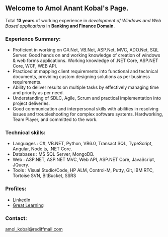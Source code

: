 ## Welcome to Amol Anant Kobal's Page.

Total **13 years** of working experience in _development of Windows and Web Based applications_ in **Banking and Finance Domain**.

### Experience Summary:  
- Proficient in working on C#.Net, VB.Net, ASP.Net, MVC, ADO.Net, SQL Server.
Good hands on and working knowledge of creation of windows & web forms applications.
Working knowledge of .NET Core, ASP.NET Core, WCF, WEB API.
- Practiced at mapping client requirements into functional and technical documents, providing custom designing solutions as per business requirements.
- Ability to deliver results on multiple tasks by effectively managing time and priority as per need.
- 	Understanding of SDLC, Agile, Scrum and practical implementation into project deliveries. 
- Good communication and interpersonal skills with abilities in resolving issues and troubleshooting for complex software systems. Hardworking, Team Player, and committed to the work.


### Technical skills:
- Languages		: C#, VB.NET, Python, VB6.0, Transact SQL, TypeScript, Angular, Node.js, .NET Core.
- Databases		: MS SQL Server, MongoDB. 
- Web 			: ASP.NET, ASP.NET MVC, Web API, ASP.NET Core, JavaScript, JQuery.
- Tools			: Visual Studio/Code, HP ALM, Control-M, Putty, Git, IBM RTC, Tortoise SVN, BitBucket, SSRS


### Profiles:
- [LinkedIn](https://www.linkedin.com/in/amol-kobal-6b234817/)
- [Great Learning](https://olympus1.greatlearning.in/mygreatlearning/amol-anant-kobal) 

### Contact:
[amol_kobal@rediffmail.com](mailto:amol_kobal@rediffmail.com)
